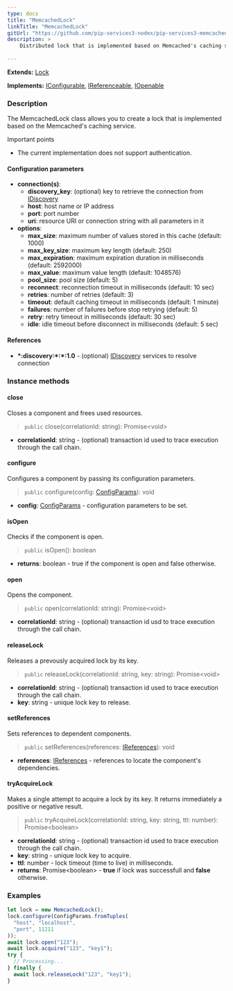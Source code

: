 ```yaml
---
type: docs
title: "MemcachedLock"
linkTitle: "MemcachedLock"
gitUrl: "https://github.com/pip-services3-nodex/pip-services3-memcached-nodex"
description: >
    Distributed lock that is implemented based on Memcached's caching service.
 
---
```


**Extends:** [Lock](../../../components/lock/lock) 

**Implements:** [IConfigurable](../../../commons/config/iconfigurable), [IReferenceable](../../../commons/refer/ireferenceable), [IOpenable](../../../commons/run/iopenable)

### Description
The MemcachedLock class allows you to create a lock that is implemented based on the Memcached's caching service.

Important points
- The current implementation does not support authentication.

#### Configuration parameters

- **connection(s)**:           
    - **discovery_key**: (optional) key to retrieve the connection from [IDiscovery](../../../components/connect/idiscovery)
    - **host**: host name or IP address
    - **port**: port number
    - **uri**: resource URI or connection string with all parameters in it
- **options**:
    - **max_size**: maximum number of values stored in this cache (default: 1000)        
    - **max_key_size**: maximum key length (default: 250)
    - **max_expiration**: maximum expiration duration in milliseconds (default: 2592000)
    - **max_value**: maximum value length (default: 1048576)
    - **pool_size**: pool size (default: 5)
    - **reconnect**: reconnection timeout in milliseconds (default: 10 sec)
    - **retries**: number of retries (default: 3)
    - **timeout**: default caching timeout in milliseconds (default: 1 minute)
    - **failures**: number of failures before stop retrying (default: 5)
    - **retry**: retry timeout in milliseconds (default: 30 sec)
    - **idle**: idle timeout before disconnect in milliseconds (default: 5 sec)

#### References

- **\*:discovery:\*:\*:1.0** - (optional) [IDiscovery](../../../components/connect/idiscovery) services to resolve connection



### Instance methods

#### close
Closes a component and frees used resources.

> `public` close(correlationId: string): Promise\<void\>

- **correlationId**: string - (optional) transaction id used to trace execution through the call chain.

#### configure
Configures a component by passing its configuration parameters.

> `public` configure(config: [ConfigParams](../../../commons/config/config_params)): void

- **config**: [ConfigParams](../../../commons/config/config_params) - configuration parameters to be set.

#### isOpen
Checks if the component is open.

> `public` isOpen(): boolean

- **returns**: boolean - true if the component is open and false otherwise.


#### open
Opens the component.

> `public` open(correlationId: string): Promise\<void\>

- **correlationId**: string - (optional) transaction id usd to trace execution through the call chain.

#### releaseLock
Releases a prevously acquired lock by its key.

> `public` releaseLock(correlationId: string, key: string): Promise\<void\> 

- **correlationId**: string - (optional) transaction id used to trace execution through the call chain.
- **key**: string - unique lock key to release.


#### setReferences
Sets references to dependent components.

> `public` setReferences(references: [IReferences](../../../commons/refer/ireferences)): void

- **references**: [IReferences](../../../commons/refer/ireferences) - references to locate the component's dependencies.


#### tryAcquireLock
Makes a single attempt to acquire a lock by its key.
It returns immediately a positive or negative result.

> `public` tryAcquireLock(correlationId: string, key: string, ttl: number): Promise\<boolean\>

- **correlationId**: string - (optional) transaction id used to trace execution through the call chain.
- **key**: string - unique lock key to acquire.
- **ttl**: number - lock timeout (time to live) in milliseconds.
- **returns**: Promise\<boolean\> - **true** if lock was successfull and **false** otherwise.


### Examples
```typescript
let lock = new MemcachedLock();
lock.configure(ConfigParams.fromTuples(
  "host", "localhost",
  "port", 11211
));
await lock.open("123");
await lock.acquire("123", "key1");
try {
  // Processing...
} finally {
  await lock.releaseLock("123", "key1");
}
```
